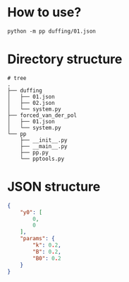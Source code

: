 # How to use?

```shell
python -m pp duffing/01.json
```

# Directory structure

```shell
# tree
.
├── duffing
│   ├── 01.json
│   ├── 02.json
│   └── system.py
├── forced_van_der_pol
│   ├── 01.json
│   └── system.py
└── pp
    ├── __init__.py
    ├── __main__.py
    ├── pp.py
    └── pptools.py
```

# JSON structure

```json
{
    "y0": [
        0,
        0
    ],
    "params": {
        "k": 0.2,
        "B": 0.2,
        "B0": 0.2
    }
}
```